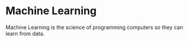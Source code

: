 # Machine Learning


Machine Learning is the science of programming computers so they can learn from data.
